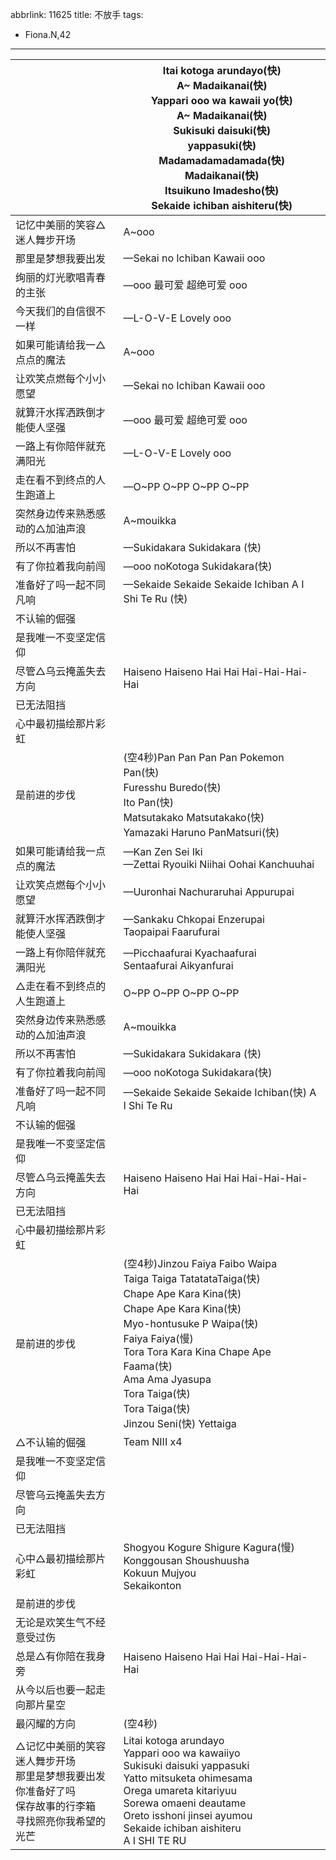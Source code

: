 abbrlink: 11625
title: 不放手
tags:
  - Fiona.N,42
---
|      |Itai kotoga arundayo(快)<br>A~ Madaikanai(快)<br>Yappari ooo wa kawaii yo(快)<br>A~ Madaikanai(快)<br>Sukisuki daisuki(快)<br>yappasuki(快)<br>Madamadamadamada(快)<br>Madaikanai(快)<br>Itsuikuno Imadesho(快)<br>Sekaide ichiban aishiteru(快)|
|--|--|
|记忆中美丽的笑容△迷人舞步开场|A~ooo|
|那里是梦想我要出发|—Sekai no Ichiban Kawaii ooo|
|绚丽的灯光歌唱青春的主张|—ooo 最可爱 超绝可爱 ooo|
|今天我们的自信很不一样|—L-O-V-E Lovely ooo|
|如果可能请给我一△点点的魔法|A~ooo|
|让欢笑点燃每个小小愿望|—Sekai no Ichiban Kawaii ooo|
|就算汗水挥洒跌倒才能使人坚强|—ooo 最可爱 超绝可爱 ooo|
|一路上有你陪伴就充满阳光|—L-O-V-E Lovely ooo|
|走在看不到终点的人生跑道上|—O~PP O~PP O~PP O~PP|
|突然身边传来熟悉感动的△加油声浪|A~mouikka|
|所以不再害怕|—Sukidakara Sukidakara (快)|
|有了你拉着我向前闯|—ooo noKotoga Sukidakara(快)|
|准备好了吗一起不同凡响|—Sekaide Sekaide Sekaide Ichiban A I Shi Te Ru (快) |
|不认输的倔强|      |
|是我唯一不变坚定信仰|      |
|尽管△乌云掩盖失去方向|Haiseno Haiseno Hai Hai Hai-Hai-Hai-Hai|
|已无法阻挡|      |
|心中最初描绘那片彩虹|      |
|是前进的步伐|(空4秒)Pan Pan Pan Pan Pokemon Pan(快)<br>Furesshu Buredo(快)<br>Ito Pan(快)<br>Matsutakako Matsutakako(快)<br>Yamazaki Haruno PanMatsuri(快)<br>|
|如果可能请给我一点点的魔法|—Kan Zen Sei Iki<br>—Zettai Ryouiki Niihai Oohai Kanchuuhai |
|让欢笑点燃每个小小愿望|—Uuronhai Nachuraruhai Appurupai|
|就算汗水挥洒跌倒才能使人坚强|—Sankaku Chkopai Enzerupai<br>Taopaipai Faarufurai|
|一路上有你陪伴就充满阳光|—Picchaafurai Kyachaafurai<br>Sentaafurai Aikyanfurai|
|△走在看不到终点的人生跑道上|O~PP O~PP O~PP O~PP|
|突然身边传来熟悉感动的△加油声浪|A~mouikka|
|所以不再害怕|—Sukidakara Sukidakara (快)|
|有了你拉着我向前闯|—ooo noKotoga Sukidakara(快)|
|准备好了吗一起不同凡响|—Sekaide Sekaide Sekaide Ichiban(快) A I Shi Te Ru|
|不认输的倔强|      |
|是我唯一不变坚定信仰|      |
|尽管△乌云掩盖失去方向|Haiseno Haiseno Hai Hai Hai-Hai-Hai-Hai|
|已无法阻挡|      |
|心中最初描绘那片彩虹|      |
|是前进的步伐|(空4秒)Jinzou Faiya Faibo Waipa<br>Taiga Taiga TatatataTaiga(快)<br>Chape Ape Kara Kina(快)<br>Chape Ape Kara Kina(快)<br>Myo-hontusuke P Waipa(快)<br>Faiya Faiya(慢)<br>Tora Tora Kara Kina Chape Ape Faama(快)<br>Ama Ama Jyasupa<br>Tora Taiga(快)<br>Tora Taiga(快)<br>Jinzou Seni(快) Yettaiga|
|△不认输的倔强|Team NIII x4|
|是我唯一不变坚定信仰|      |
|尽管乌云掩盖失去方向|      |
|已无法阻挡|      |
|心中△最初描绘那片彩虹|Shogyou Kogure Shigure Kagura(慢)<br>Konggousan Shoushuusha<br>Kokuun Mujyou <br>Sekaikonton|
|是前进的步伐|      |
|无论是欢笑生气不经意受过伤|      |
|总是△有你陪在我身旁|Haiseno Haiseno Hai Hai Hai-Hai-Hai-Hai|
|从今以后也要一起走向那片星空|      |
|最闪耀的方向|(空4秒)|
|△记忆中美丽的笑容迷人舞步开场<br>那里是梦想我要出发<br>你准备好了吗<br>保存故事的行李箱<br>寻找照亮你我希望的光芒|Litai kotoga arundayo<br>Yappari ooo wa kawaiiyo<br>Sukisuki daisuki yappasuki<br>Yatto mitsuketa ohimesama<br>Orega umareta kitariyuu<br>Sorewa omaeni deautame<br>Oreto isshoni jinsei ayumou<br>Sekaide ichiban aishiteru<br>A I SHI TE RU|